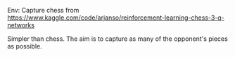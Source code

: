 Env: Capture chess from https://www.kaggle.com/code/arjanso/reinforcement-learning-chess-3-q-networks

Simpler than chess. The aim is to capture as many of the opponent's pieces as
possible.
